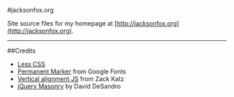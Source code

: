 #jacksonfox.org

Site source files for my homepage at [http://jacksonfox.org](http://jacksonfox.org).

----

##Credits

* [Less CSS](http://lesscss.org)
* [Permanent Marker](http://www.google.com/webfonts/specimen/Permanent+Marker) from Google Fonts
* [Vertical alignment JS](http://www.seodenver.com/simple-vertical-align-plugin-for-jquery/) from Zack Katz
* [jQuery Masonry](http://masonry.desandro.com/) by David DeSandro